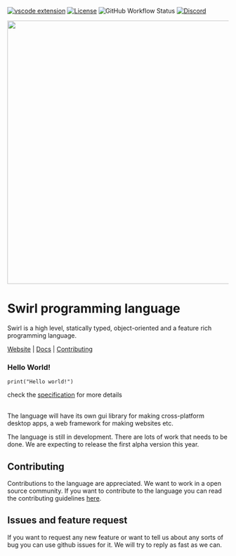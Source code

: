 [![vscode extension](https://img.shields.io/visual-studio-marketplace/v/MrinmoyHaloi.swirl-lang-support?color=blue&label=VSCode%20Extension&logo=visualstudiocode&logoColor=blue&style=flat-square)](https://marketplace.visualstudio.com/items?itemName=MrinmoyHaloi.swirl-lang-support)
[![License](https://img.shields.io/github/license/SwirlLang/Swirl?style=flat-square)](LICENSE)
![GitHub Workflow Status](https://img.shields.io/github/workflow/status/SwirlLang/Swirl/Python%20application?style=flat-square)
[![Discord](https://img.shields.io/discord/894989427628179477?color=blue&label=Discord&logo=Discord&logoColor=white&style=flat-square)](https://discord.gg/RSJ5TUDdqx)

<img width=600 src="https://raw.githubusercontent.com/SwirlLang/branding/main/logos/Swirl-wordmark-logo(transparent).png">

# Swirl programming language
Swirl is a high level, statically typed, object-oriented and a feature rich programming language.

[Website](https://swirl-lang.vercel.app) |
[Docs](https://swirl-lang.vercel.app/docs) |
[Contributing](./CONTRIBUTING.md)



### Hello World!

```
print("Hello world!")
```

check the [specification](specification.md) for more details

<br>
The language will have its own gui library for making cross-platform desktop apps, a web framework for making websites etc.

The language is still in development. There are lots of work that needs to be done. We are expecting to release the first alpha version this year.

## Contributing

Contributions to the language are appreciated. We want to work in a open source community. If you want to contribute to the language you can read the contributing guidelines [here](CONTRIBUTING.MD).

## Issues and feature request

If you want to request any new feature or want to tell us about any sorts of bug you can use github issues for it. We will try to reply as fast as we can.
